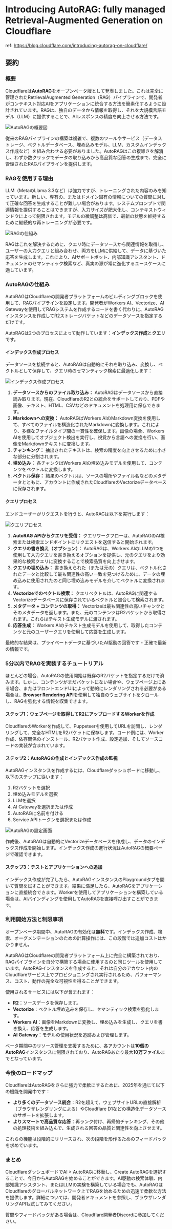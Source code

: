 # Introducing AutoRAG: fully managed Retrieval-Augmented Generation on Cloudflare

ref: <https://blog.cloudflare.com/introducing-autorag-on-cloudflare/>

## 要約

### 概要

Cloudflareは**AutoRAG**をオープンベータ版として発表しました。これは完全に管理されたRetrievalAugmented Generation（RAG）パイプラインで、開発者がコンテキスト対応AIをアプリケーションに統合する方法を簡素化するように設計されています。RAGは、独自のデータから情報を取得し、それを大規模言語モデル（LLM）に提供することで、AIレスポンスの精度を向上させる方法です。

![AutoRAGの概要図](https://cf-assets.www.cloudflare.com/zkvhlag99gkb/2SZ1fpLEMXLfjidRspvQ3p/35aaef41cf7231cf349019d54143c00e/Feature_Image.png)

従来のRAGパイプラインの構築は複雑で、複数のツールやサービス（データストレージ、ベクトルデータベース、埋め込みモデル、LLM、カスタムインデックス作成など）を組み合わせる必要がありました。AutoRAGはこの複雑さを解消し、わずか数クリックでデータの取り込みから高品質な回答の生成まで、完全に管理されたRAGパイプラインを提供します。

### RAGを使用する理由

LLM（MetaのLlama 3.3など）は強力ですが、トレーニングされた内容のみを知っています。新しい、専有の、またはドメイン固有の情報についての質問に対して正確な回答を生成することが難しい場合があります。システムプロンプトで関連情報を提供することはできますが、入力サイズが肥大化し、コンテキストウィンドウによって制限されます。モデルの微調整は高価で、最新の状態を維持するために継続的な再トレーニングが必要です。

![RAGの仕組み](https://cf-assets.www.cloudflare.com/zkvhlag99gkb/5zrM30iI2E1ZlmTQvAsx0D/fcef1f00b048a147fc3bc459895cc19c/1.png)

RAGはこれを解決するために、クエリ時にデータソースから関連情報を取得し、ユーザーの入力クエリと組み合わせ、両方をLLMに供給して、データに基づいた応答を生成します。これにより、AIサポートボット、内部知識アシスタント、ドキュメントのセマンティック検索など、真実の源が常に進化するユースケースに適しています。

### AutoRAGの仕組み

AutoRAGはCloudflareの開発者プラットフォームのビルディングブロックを使用して、RAGパイプラインを設定します。開発者がWorkers AI、Vectorize、AI Gatewayを使用してRAGシステムを作成するコードを書く代わりに、AutoRAGインスタンスを作成してR2ストレージバケットなどのデータソースを指定するだけです。

AutoRAGは2つのプロセスによって動作しています：**インデックス作成**と**クエリ**です。

#### インデックス作成プロセス

データソースを接続すると、AutoRAGは自動的にそれを取り込み、変換し、ベクトルとして保存して、クエリ時のセマンティック検索に最適化します：

![インデックス作成プロセス](https://cf-assets.www.cloudflare.com/zkvhlag99gkb/5UK62iIO747BOe7JgazkBP/19a65b75cc4ad6b7fba31bff301cc133/Indexing.png)

1. **データソースからのファイル取り込み：** AutoRAGはデータソースから直接読み取ります。現在、CloudflareのR2との統合をサポートしており、PDFや画像、テキスト、HTML、CSVなどのドキュメントを処理用に保存できます。
2. **Markdownへの変換：** AutoRAGはWorkers AIのMarkdown変換を使用して、すべてのファイルを構造化されたMarkdownに変換します。これにより、多様なファイルタイプ間の一貫性を確保します。画像の場合、Workers AIを使用してオブジェクト検出を実行し、視覚から言語への変換を行い、画像をMarkdownテキストに変換します。
3. **チャンキング：** 抽出されたテキストは、検索の精度を向上させるために小さな部分に分割されます。
4. **埋め込み：** 各チャンクはWorkers AIの埋め込みモデルを使用して、コンテンツをベクトルに変換します。
5. **ベクトル保存：** 結果のベクトルは、ソースの場所やファイル名などのメタデータとともに、アカウントに作成されたCloudflareのVectorizeデータベースに保存されます。

#### クエリプロセス

エンドユーザーがリクエストを行うと、AutoRAGは以下を実行します：

![クエリプロセス](https://cf-assets.www.cloudflare.com/zkvhlag99gkb/7ueRtSqcc6BcQL27SyFMzi/30712fdf3a50115f9560f6c3e82f76db/3.png)

1. **AutoRAG APIからクエリを受信：** クエリワークフローは、AutoRAGのAI検索または検索エンドポイントにリクエストを送信すると開始されます。
2. **クエリの書き換え（オプション）：** AutoRAGは、Workers AIのLLMの1つを使用して入力クエリを書き換えるオプションを提供し、元のクエリをより効果的な検索クエリに変換することで検索品質を向上させます。
3. **クエリの埋め込み：** 書き換えられた（または元の）クエリは、ベクトル化されたデータと比較して最も関連性の高い一致を見つけるために、データの埋め込みに使用されたのと同じ埋め込みモデルを介してベクトルに変換されます。
4. **Vectorizeでのベクトル検索：** クエリベクトルは、AutoRAGに関連するVectorizeデータベースに保存されているベクトルと照合して検索されます。
5. **メタデータ + コンテンツの取得：** Vectorizeは最も関連性の高いチャンクとそのメタデータを返します。また、元のコンテンツはR2バケットから取得されます。これらはテキスト生成モデルに渡されます。
6. **応答生成：** Workers AIのテキスト生成モデルを使用して、取得したコンテンツと元のユーザークエリを使用して応答を生成します。

最終的な結果は、プライベートデータに基づいたAI駆動の回答です - 正確で最新の情報です。

### 5分以内でRAGを実装するチュートリアル

ほとんどの場合、AutoRAGの使用開始は既存のR2バケットを指定するだけで済みます。しかし、コンテンツがまだバケットにない場合や、ウェブページ上にある場合、またはフロントエンドUIによって動的にレンダリングされる必要がある場合は、**Browser Rendering API**を使用して独自のウェブサイトをクロールし、RAGを強化する情報を収集できます。

#### ステップ1：ウェブページを取得してR2にアップロードするWorkerを作成

CloudflareのWorkerを作成して、Puppeteerを使用してURLを訪問し、レンダリングして、完全なHTMLをR2バケットに保存します。コード例には、Worker作成、依存関係のインストール、R2バケット作成、設定追加、そしてソースコードの実装が含まれています。

#### ステップ2：AutoRAGの作成とインデックス作成の監視

AutoRAGインスタンスを作成するには、Cloudflareダッシュボードに移動し、以下のステップに従います：

1. R2バケットを選択
2. 埋め込みモデルを選択
3. LLMを選択
4. AI Gatewayを選択または作成
5. AutoRAGに名前を付ける
6. Service APIトークンを選択または作成

![AutoRAGの設定画面](https://cf-assets.www.cloudflare.com/zkvhlag99gkb/5qgy5VRqvKjBhdmSZ4riEE/e7dc59a4c615838704d9ec323bfdabfa/4.png)

作成後、AutoRAGは自動的にVectorizeデータベースを作成し、データのインデックス作成を開始します。インデックス作成の進行状況はAutoRAGの概要ページで確認できます。

#### ステップ3：テストとアプリケーションへの追加

インデックス作成が完了したら、AutoRAGインスタンスのPlaygroundタブを開いて質問を試すことができます。結果に満足したら、AutoRAGをアプリケーションに直接統合できます。Workerを使用してアプリケーションを構築している場合は、AIバインディングを使用してAutoRAGを直接呼び出すことができます。

### 利用開始方法と制限事項

オープンベータ期間中、AutoRAGの有効化は**無料**です。インデックス作成、検索、オーグメンテーションのための計算操作には、この段階では追加コストはかかりません。

AutoRAGはCloudflareの開発者プラットフォーム上に完全に構築されており、RAGパイプラインを自分で構築する場合に使用するのと同じツールを使用しています。AutoRAGインスタンスを作成すると、それは自分のアカウント内のCloudflareサービス上でプロビジョニングされ実行されるため、パフォーマンス、コスト、動作の完全な可視性を得ることができます。

使用されるサービスには以下が含まれます：

- **R2**：ソースデータを保存します。
- **Vectorize**：ベクトル埋め込みを保存し、セマンティック検索を強化します。
- **Workers AI**：画像をMarkdownに変換し、埋め込みを生成し、クエリを書き換え、応答を生成します。
- **AI Gateway**：モデルの使用状況を追跡および管理します。

ベータ期間中のリソース管理を支援するために、各アカウントは**10個のAutoRAG**インスタンスに制限されており、AutoRAGあたり最大**10万ファイル**までとなっています。

### 今後のロードマップ

CloudflareはAutoRAGをさらに強力で柔軟にするために、2025年を通じて以下の機能を開発中です：

- **より多くのデータソース統合**：R2を超えて、ウェブサイトURLの直接解析（ブラウザレンダリングによる）やCloudflare D1などの構造化データソースのサポートを拡張します。
- **よりスマートで高品質な応答**：再ランク付け、再帰的チャンキング、その他の処理技術を組み込んで、生成される回答の品質と関連性を向上させます。

これらの機能は段階的にリリースされ、次の段階を形作るためのフィードバックを求めています。

### まとめ

CloudflareダッシュボードでAI > AutoRAGに移動し、Create AutoRAGを選択することで、今日からAutoRAGを始めることができます。AI駆動の検索体験、内部知識アシスタント、またはLLMの実験を構築している場合でも、AutoRAGはCloudflareのグローバルネットワーク上でRAGを始めるための迅速で柔軟な方法を提供します。詳細については、開発者ドキュメントを参照し、ブラウザレンダリングAPIも試してみてください。

質問やフィードバックがある場合は、Cloudflare開発者Discordに参加してください。

